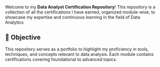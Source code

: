 Welcome to my **Data Analyst Certification Repository**! This repository is a collection of all the certifications I have earned, organized module-wise, to showcase my expertise and continuous learning in the field of
Data Analytics

## 🚀 **Objective**
This repository serves as a portfolio to highlight my proficiency in tools, techniques, and concepts relevant to data analysis. Each module contains certifications covering foundational to advanced topics.
